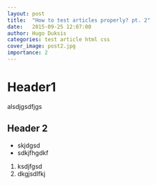 ```yaml
---
layout: post
title:  "How to test articles properly? pt. 2"
date:   2015-09-25 12:07:00
author: Hugo Duksis
categories: test article html css
cover_image: post2.jpg
importance: 2
---
```


# Header1


alsdjgsdfjgs


## Header 2

* skjdgsd
* sdkjfhgdkf


1. ksdjfgsd
2. dkgjsdlfkj
